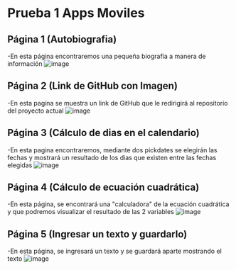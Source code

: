 # Prueba 1 Apps Moviles

## Página 1 (Autobiografia)
  -En esta página encontraremos una pequeña biografía a manera de información
![image](https://github.com/user-attachments/assets/9e753567-c569-4116-9c41-64c5d53f166f)

## Página 2 (Link de GitHub con Imagen)
  -En esta pagina se muestra un link de GitHub que le redirigirá al repositorio del proyecto actual
![image](https://github.com/user-attachments/assets/881ba7fa-4ec8-49ef-8435-ff5ae99bce01)

## Página 3 (Cálculo de dias en el calendario)
  -En esta pagina encontraremos, mediante dos pickdates se elegirán las fechas y mostrará un resultado de los dias que existen entre las fechas elegidas
![image](https://github.com/user-attachments/assets/76002a9e-c512-4a98-bfd4-12b1984eea96)

## Página 4 (Cálculo de ecuación cuadrática)
  -En esta página, se encontrará una "calculadora" de la ecuación cuadrática y que podremos visualizar el resultado de las 2 variables
![image](https://github.com/user-attachments/assets/174bc819-5de7-4b58-b24c-4332eb2880aa)

## Página 5 (Ingresar un texto y guardarlo)
  -En esta página, se ingresará un texto y se guardará aparte mostrando el texto 
![image](https://github.com/user-attachments/assets/460c570b-413b-4067-8481-c5e21905ed02)

